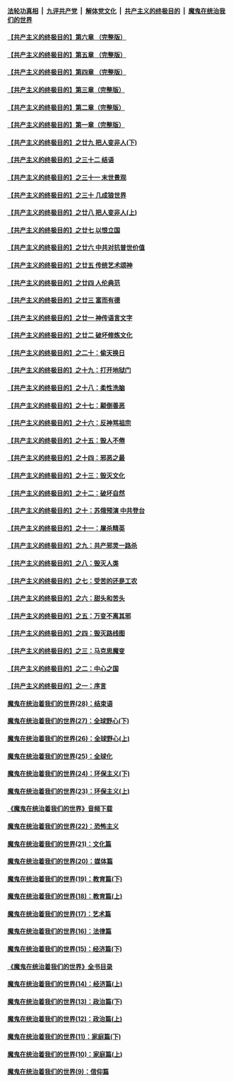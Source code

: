 ####  [法轮功真相](../../../../basic/blob/master/README.md?t=03101340) &nbsp;|&nbsp; [九评共产党](../../../../9ping.md/blob/master/README.md?t=03101340) &nbsp;|&nbsp; [解体党文化](../../../../jtdwh.md/blob/master/README.md?t=03101340)  &nbsp;|&nbsp; [共产主义的终极目的](../../../../gczydzjmd.md/blob/master/README.md?t=03101340) &nbsp;|&nbsp; [魔鬼在统治我们的世界](../../../../mgztzwmdsj.md/blob/master/README.md?t=03101340) 

#### [【共产主义的终极目的】第六章 （完整版）](../pages/nsc422/n11428913.md?t=03101340) 

#### [【共产主义的终极目的】第五章 （完整版）](../pages/nsc422/n11428912.md?t=03101340) 

#### [【共产主义的终极目的】第四章 （完整版）](../pages/nsc422/n11428907.md?t=03101340) 

#### [【共产主义的终极目的】第三章（完整版）](../pages/nsc422/n11428848.md?t=03101340) 

#### [【共产主义的终极目的】第二章（完整版）](../pages/nsc422/n11428831.md?t=03101340) 

#### [【共产主义的终极目的】第一章（完整版）](../pages/nsc422/n11417651.md?t=03101340) 

#### [【共产主义的终极目的】之廿九 把人变非人(下)](../pages/nsc422/n11344140.md?t=03101340) 

#### [【共产主义的终极目的】之三十二 结语](../pages/nsc422/n11360535.md?t=03101340) 

#### [【共产主义的终极目的】之三十一 末世景观](../pages/nsc422/n11351129.md?t=03101340) 

#### [【共产主义的终极目的】之三十 几成狼世界](../pages/nsc422/n11348280.md?t=03101340) 

#### [【共产主义的终极目的】之廿八 把人变非人(上)](../pages/nsc422/n11340492.md?t=03101340) 

#### [【共产主义的终极目的】之廿七 以恨立国](../pages/nsc422/n11336944.md?t=03101340) 

#### [【共产主义的终极目的】之廿六 中共对抗普世价值](../pages/nsc422/n11324785.md?t=03101340) 

#### [【共产主义的终极目的】之廿五 传统艺术颂神](../pages/nsc422/n11296396.md?t=03101340) 

#### [【共产主义的终极目的】之廿四 人伦典范](../pages/nsc422/n11296397.md?t=03101340) 

#### [【共产主义的终极目的】之廿三 富而有德](../pages/nsc422/n11283598.md?t=03101340) 

#### [【共产主义的终极目的】之廿一 神传语言文字](../pages/nsc422/n11263265.md?t=03101340) 

#### [【共产主义的终极目的】之廿二 破坏修炼文化](../pages/nsc422/n11245728.md?t=03101340) 

#### [【共产主义的终极目的】之二十：偷天换日](../pages/nsc422/n11238846.md?t=03101340) 

#### [【共产主义的终极目的】之十九：打开地狱门](../pages/nsc422/n11206376.md?t=03101340) 

#### [【共产主义的终极目的】之十八：柔性洗脑](../pages/nsc422/n11199994.md?t=03101340) 

#### [【共产主义的终极目的】之十七：颠倒善恶](../pages/nsc422/n11179782.md?t=03101340) 

#### [【共产主义的终极目的】之十六：反神骂祖宗](../pages/nsc422/n11166798.md?t=03101340) 

#### [【共产主义的终极目的】之十五：毁人不倦](../pages/nsc422/n11166792.md?t=03101340) 

#### [【共产主义的终极目的】之十四：邪恶之最](../pages/nsc422/n11150249.md?t=03101340) 

#### [【共产主义的终极目的】之十三：毁灭文化](../pages/nsc422/n11135227.md?t=03101340) 

#### [【共产主义的终极目的】之十二：破坏自然](../pages/nsc422/n11135214.md?t=03101340) 

#### [【共产主义的终极目的】之十：苏俄预演 中共登台](../pages/nsc422/n11118424.md?t=03101340) 

#### [【共产主义的终极目的】之十一：屠杀精英](../pages/nsc422/n11118442.md?t=03101340) 

#### [【共产主义的终极目的】之九：共产邪灵一路杀](../pages/nsc422/n11114139.md?t=03101340) 

#### [【共产主义的终极目的】之八：毁灭人类](../pages/nsc422/n11108503.md?t=03101340) 

#### [【共产主义的终极目的】之七：受苦的还是工农](../pages/nsc422/n11101809.md?t=03101340) 

#### [【共产主义的终极目的】之六：甜头和苦头](../pages/nsc422/n11096971.md?t=03101340) 

#### [【共产主义的终极目的】之五：万变不离其邪](../pages/nsc422/n11091285.md?t=03101340) 

#### [【共产主义的终极目的】之四：毁灭路线图](../pages/nsc422/n11086284.md?t=03101340) 

#### [【共产主义的终极目的】之三：马克思魔变](../pages/nsc422/n11061941.md?t=03101340) 

#### [【共产主义的终极目的】之二：中心之国](../pages/nsc422/n11047728.md?t=03101340) 

#### [【共产主义的终极目的】之一：序言](../pages/nsc422/n11086077.md?t=03101340) 

#### [魔鬼在统治着我们的世界(28)：结束语](../pages/nsc422/n10936246.md?t=03101340) 

#### [魔鬼在统治着我们的世界(27)：全球野心(下)](../pages/nsc422/n10928319.md?t=03101340) 

#### [魔鬼在统治着我们的世界(26)：全球野心(上)](../pages/nsc422/n10900318.md?t=03101340) 

#### [魔鬼在统治着我们的世界(25)：全球化](../pages/nsc422/n10788205.md?t=03101340) 

#### [魔鬼在统治着我们的世界(24)：环保主义(下)](../pages/nsc422/n10695307.md?t=03101340) 

#### [魔鬼在统治着我们的世界(23)：环保主义(上)](../pages/nsc422/n10688613.md?t=03101340) 

#### [《魔鬼在统治着我们的世界》音频下载](../pages/nsc422/n10635553.md?t=03101340) 

#### [魔鬼在统治着我们的世界(22)：恐怖主义](../pages/nsc422/n10614727.md?t=03101340) 

#### [魔鬼在统治着我们的世界(21)：文化篇](../pages/nsc422/n10597706.md?t=03101340) 

#### [魔鬼在统治着我们的世界(20)：媒体篇](../pages/nsc422/n10586579.md?t=03101340) 

#### [魔鬼在统治着我们的世界(19)：教育篇(下)](../pages/nsc422/n10564808.md?t=03101340) 

#### [魔鬼在统治着我们的世界(18)：教育篇(上)](../pages/nsc422/n10526970.md?t=03101340) 

#### [魔鬼在统治着我们的世界(17)：艺术篇](../pages/nsc422/n10499093.md?t=03101340) 

#### [魔鬼在统治着我们的世界(16)：法律篇](../pages/nsc422/n10485969.md?t=03101340) 

#### [魔鬼在统治着我们的世界(15)：经济篇(下)](../pages/nsc422/n10469975.md?t=03101340) 

#### [《魔鬼在统治着我们的世界》全书目录](../pages/nsc422/n10464261.md?t=03101340) 

#### [魔鬼在统治着我们的世界(14)：经济篇(上)](../pages/nsc422/n10457370.md?t=03101340) 

#### [魔鬼在统治着我们的世界(13)：政治篇(下)](../pages/nsc422/n10448270.md?t=03101340) 

#### [魔鬼在统治着我们的世界(12)：政治篇(上)](../pages/nsc422/n10444576.md?t=03101340) 

#### [魔鬼在统治着我们的世界(11)：家庭篇(下)](../pages/nsc422/n10440961.md?t=03101340) 

#### [魔鬼在统治着我们的世界(10)：家庭篇(上)](../pages/nsc422/n10435448.md?t=03101340) 

#### [魔鬼在统治着我们的世界(9)：信仰篇](../pages/nsc422/n10432159.md?t=03101340) 

